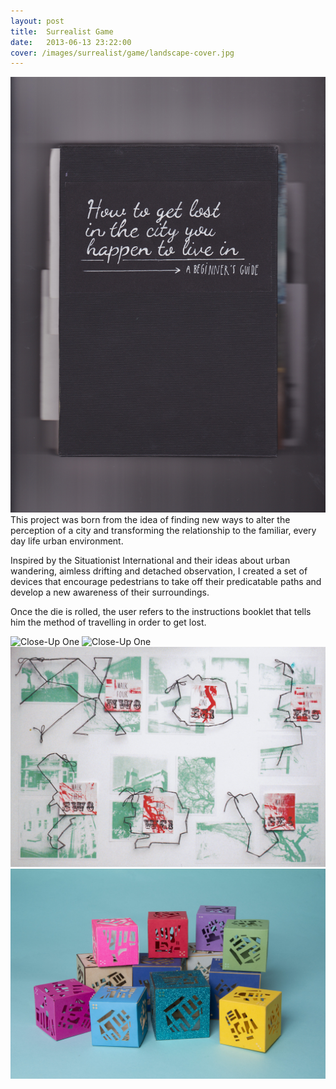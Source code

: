 ```yaml
---
layout: post
title:  Surrealist Game
date:   2013-06-13 23:22:00
cover: /images/surrealist/game/landscape-cover.jpg
---
```



![Close-Up One](/images/surrealist/game/cover.jpg)
This project was born from the idea of finding new ways to alter the perception of a city and transforming the relationship to the familiar, every day life urban environment.

Inspired by the Situationist International and their ideas about urban wandering, aimless drifting and detached observation, I created a set of devices that encourage pedestrians to take off their predicatable paths and develop a new awareness of their surroundings.

Once the die is rolled, the user refers to the instructions booklet that tells him the method of travelling in order to get lost.

![Close-Up One](/images/surrealist/game/instruction.jpg)
![Close-Up One](/images/surrealist/game/brunswick.jpg)
![Close-Up One](/images/surrealist/game/poster-2.jpg)
![Close-Up One](/images/surrealist/game/dice-2.jpg)
